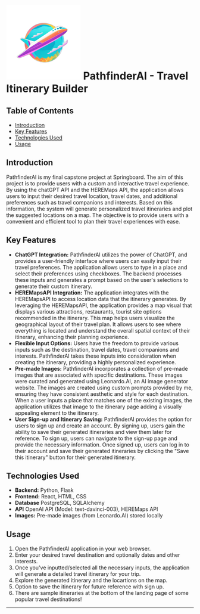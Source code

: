 # <img src="./frontend/src/images/PathfinderLogo.png" alt="PathfinderAI Logo" width="200"> PathfinderAI - Travel Itinerary Builder


## Table of Contents

- [Introduction](#introduction)
- [Key Features](#key-features)
- [Technologies Used](#technologies-used)
- [Usage](#usage)

  
## Introduction

PathfinderAI is my final capstone project at Springboard. The aim of this project is to provide users with a custom and interactive travel experience. By using the chatGPT API and the HEREMaps API, the application allows users to input their desired travel location, travel dates, and additional preferences such as travel companions and interests. Based on this information, the system will generate personalized travel itineraries and plot the suggested locations on a map. The objective is to provide users with a convenient and efficient tool to plan their travel experiences with ease.

## Key Features

- **ChatGPT Integration:** PathfinderAI utilizes the power of ChatGPT, and provides a user-friendly interface where users can easily input their travel preferences. The application allows users to type in a place and select their preferences using checkboxes. The backend processes these inputs and generates a prompt based on the user's selections to generate their custom itinerary.
- **HEREMapsAPI Integration:** The application integrates with the HEREMapsAPI to access location data that the itinerary generates. By leveraging the HEREMapsAPI, the application provides a map visual that displays  various attractions, restaurants, tourist site options recommended in the itinerary. This map helps users visualize the geographical layout of their travel plan. It allows users to see where everything is located and understand the overall spatial context of their itinerary, enhancing their planning experience.
- **Flexible Input Options:** Users have the freedom to provide various inputs such as the destination, travel dates, travel companions and interests. PathfinderAI takes these inputs into consideration when creating the itinerary, providing a highly personalized experience.
- **Pre-made Images:** PathfinderAI incorporates a collection of pre-made images that are associated with specific destinations. These images were curated and generated using Leonardo.AI, an AI image generator website. The images are created using custom prompts provided by me, ensuring they have consistent aesthetic and style for each destination. When a user inputs a place that matches one of the existing images, the application utilizes that image to the itinerary page adding a visually appealing element to the itinerary.
- **User Sign-up and Itinerary Saving:** PathfinderAI provides the option for users to sign up and create an account. By signing up, users gain the ability to save their generated itineraries and view them later for reference. To sign up, users can navigate to the sign-up page and provide the necessary information. Once signed up, users can log in to their account and save their generated itineraries by clicking the "Save this itinerary" button for their generated itinerary.


## Technologies Used

- **Backend:** Python, Flask
- **Frontend:** React, HTML, CSS
- **Database** PostgreSQL, SQLAlchemy
- **API** OpenAI API (Model: text-davinci-003), HEREMaps API 
- **Images:** Pre-made images (from Leonardo.AI) stored locally


## Usage

1. Open the PathfinderAI application in your web browser.
2. Enter your desired travel destination and optionally dates and other interests.
3. Once you've inputted/selected all the necessary inputs, the application will generate a detailed travel itinerary for your trip.
4. Explore the generated itinerary and the locartions on the map.
5. Option to save the itinerary for future reference with sign up.
6. There are sample itineraries at the bottom of the landing page of some popular travel destinations!

---
